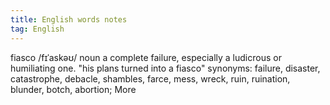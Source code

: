 ```yaml
---
title: English words notes
tag: English
---
```

fiasco
/fɪˈaskəʊ/
noun
a complete failure, especially a ludicrous or humiliating one.
"his plans turned into a fiasco"
synonyms:	failure, disaster, catastrophe, debacle, shambles, farce, mess, wreck, ruin, ruination, blunder, botch, abortion; More
